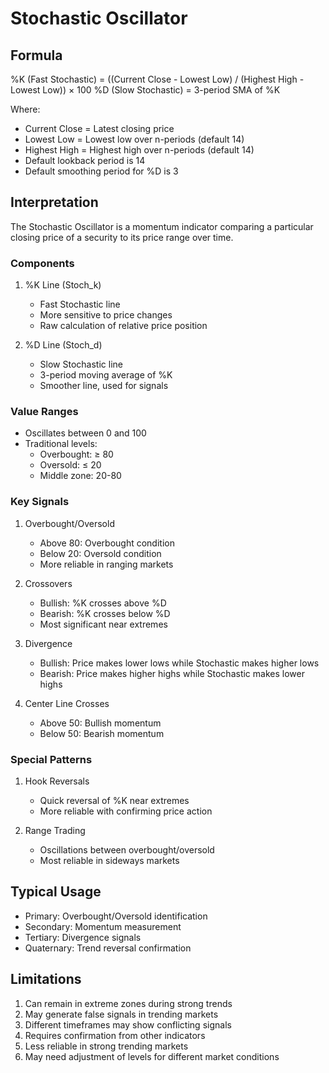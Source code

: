 # Stochastic Oscillator

## Formula
%K (Fast Stochastic) = ((Current Close - Lowest Low) / (Highest High - Lowest Low)) × 100
%D (Slow Stochastic) = 3-period SMA of %K

Where:
- Current Close = Latest closing price
- Lowest Low = Lowest low over n-periods (default 14)
- Highest High = Highest high over n-periods (default 14)
- Default lookback period is 14
- Default smoothing period for %D is 3

## Interpretation

The Stochastic Oscillator is a momentum indicator comparing a particular closing price of a security to its price range over time.

### Components

1. %K Line (Stoch_k)
   - Fast Stochastic line
   - More sensitive to price changes
   - Raw calculation of relative price position

2. %D Line (Stoch_d)
   - Slow Stochastic line
   - 3-period moving average of %K
   - Smoother line, used for signals

### Value Ranges
- Oscillates between 0 and 100
- Traditional levels:
  - Overbought: ≥ 80
  - Oversold: ≤ 20
  - Middle zone: 20-80

### Key Signals

1. Overbought/Oversold
   - Above 80: Overbought condition
   - Below 20: Oversold condition
   - More reliable in ranging markets

2. Crossovers
   - Bullish: %K crosses above %D
   - Bearish: %K crosses below %D
   - Most significant near extremes

3. Divergence
   - Bullish: Price makes lower lows while Stochastic makes higher lows
   - Bearish: Price makes higher highs while Stochastic makes lower highs

4. Center Line Crosses
   - Above 50: Bullish momentum
   - Below 50: Bearish momentum

### Special Patterns

1. Hook Reversals
   - Quick reversal of %K near extremes
   - More reliable with confirming price action

2. Range Trading
   - Oscillations between overbought/oversold
   - Most reliable in sideways markets

## Typical Usage
- Primary: Overbought/Oversold identification
- Secondary: Momentum measurement
- Tertiary: Divergence signals
- Quaternary: Trend reversal confirmation

## Limitations
1. Can remain in extreme zones during strong trends
2. May generate false signals in trending markets
3. Different timeframes may show conflicting signals
4. Requires confirmation from other indicators
5. Less reliable in strong trending markets
6. May need adjustment of levels for different market conditions 